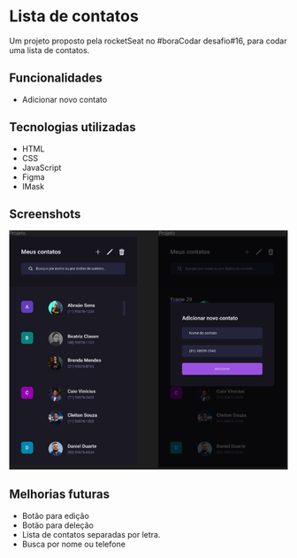 # Lista de contatos

Um projeto proposto pela rocketSeat no #boraCodar desafio#16, para codar uma lista de contatos.

## Funcionalidades

- Adicionar novo contato

## Tecnologias utilizadas

- HTML
- CSS
- JavaScript
- Figma
- IMask

## Screenshots

![App Screenshot](https://github.com/WellyT/contactList/blob/main/assets/app.png?raw=true)

## Melhorias futuras

- Botão para edição
- Botão para deleção
- Lista de contatos separadas por letra.
- Busca por nome ou telefone
